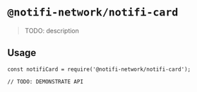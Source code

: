 # `@notifi-network/notifi-card`

> TODO: description

## Usage

```
const notifiCard = require('@notifi-network/notifi-card');

// TODO: DEMONSTRATE API
```
